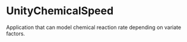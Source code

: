 # UnityChemicalSpeed
Application that can model chemical reaction rate depending on variate factors.
